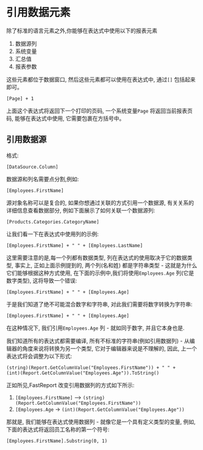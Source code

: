 # 引用数据元素

除了标准的语言元素之外,你能够在表达式中使用以下的报表元素

1. 数据源列
2. 系统变量
3. 汇总值
4. 报表参数

这些元素都位于数据窗口, 然后这些元素都可以使用在表达式中, 通过`[]` 包括起来即可。

```text
[Page] + 1
```
上面这个表达式将返回下一个打印的页码, 一个系统变量`Page` 将返回当前报表页码, 能够在表达式中使用, 它需要包裹在方括号中。


## 引用数据源

格式:
```text
[DataSource.Column]
```

数据源和列名需要点分割,例如:
```text
[Employees.FirstName]
```

源对象名称可以是复合的, 如果你想通过关联的方式引用一个数据源, 有关关系的详细信息查看数据部分, 例如下面展示了如何关联一个数据源列:
```text
[Products.Categories.CategoryName]
```
让我们看一下在表达式中使用列的示例:
```text
[Employees.FirstName] + " " + [Employees.LastName]
```

这里需要注意的是,每一个列都有数据类型, 列在表达式的使用取决于它的数据类型,  事实上, 正如上面示例提到的, 两个列(名和姓) 都是字符串类型 - 这就是为什么
它们能够根据这种方式使用, 在下面的示例中,我们将使用`Employees.Age` 列(它是数字类型), 这将导致一个错误:
```text
[Employees.FirstName] + " " + [Employees.Age]
```

于是我们知道了绝不可能混合数字和字符串,  对此我们需要将数字转换为字符串:
```text
[Employees.FirstName] + " " + [Employees.Age]
```

在这种情况下, 我们引用`Employees.Age` 列 - 就如同于数字, 并且它本身也是.

我们知道所有的表达式都需要编译,  所有不标准的字符串(例如引用数据列) - 从编辑器的角度来说将转换为另一个类型, 它对于编辑器来说是不理解的, 因此,
上一个表达式将会调整为以下形式:
```text
(string)(Report.GetColumnValue("Employees.FirstName")) + " " +
(int)(Report.GetColumnValue("Employees.Age")).ToString()
```

正如所见,FastReport 改变引用数据列的方式如下所示:
1. `[Employees.FirstName]`  --> `(string)(Report.GetColumnValue("Employees.FirstName"))` 
2. `[Employees.Age` -> `(int)(Report.GetColumnValue("Employees.Age"))` 

那就是, 我们能够在表达式使用数据列 - 就像它是一个具有定义类型的变量, 例如, 下面的表达式将返回员工名称的第一个符号:
```text
[Employees.FirstName].Substring(0, 1)
```